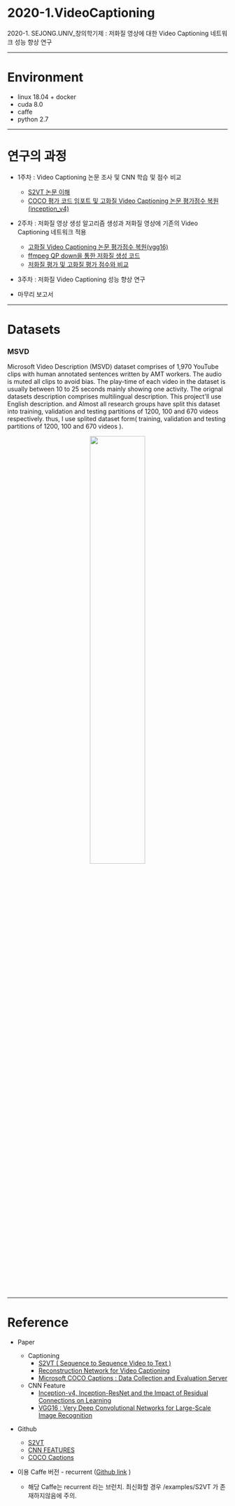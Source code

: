 # 2020-1.VideoCaptioning
2020-1. SEJONG.UNIV_창의학기제 : 저화질 영상에 대한 Video Captioning 네트워크 성능 향상 연구

---

# Environment

- linux 18.04 + docker
- cuda 8.0
- caffe
- python 2.7

---

# 연구의 과정

- 1주차 : Video Captioning 논문 조사 및 CNN 학습 및 점수 비교
    - [S2VT 논문 이해](https://github.com/chldydgh4687/2020-1.VideoCaptioning/wiki/%5B-S2VT-%5D-Sequence-to-Sequence-Video-to-Text)
    - [COCO 평가 코드 임포트 및 고화질 Video Captioning 논문 평가점수 복원(inception_v4)](https://github.com/chldydgh4687/2020-1.VideoCaptioning/wiki/COCO-%ED%8F%89%EA%B0%80-%EC%BD%94%EB%93%9C-%EC%9E%84%ED%8F%AC%ED%8A%B8-%EB%B0%8F-%EA%B3%A0%ED%99%94%EC%A7%88-Video-Captioning-%EB%85%BC%EB%AC%B8-%ED%8F%89%EA%B0%80%EC%A0%90%EC%88%98-%EB%B3%B5%EC%9B%90(inception_v4))

- 2주차 : 저화질 영상 생성 알고리즘 생성과 저화질 영상에 기존의 Video Captioning 네트워크 적용
    - [고화질 Video Captioning 논문 평가점수 복원(vgg16)]()
    - [ffmpeg QP down을 통한 저화질 생성 코드](https://github.com/chldydgh4687/2020-1.VideoCaptioning/blob/master/msvd_low_convert.sh)
    - [저화질 평가 및 고화질 평가 점수와 비교]()
- 3주차 : 저화질 Video Captioning 성능 향상 연구

- 마무리 보고서

---

# Datasets 

### MSVD

Microsoft Video Description (MSVD) dataset comprises of 1,970 YouTube clips with human annotated sentences written by AMT workers. The audio is muted all clips to avoid bias.
The play-time of each video in the dataset is usually between 10 to 25 seconds mainly showing one activity. The orignal datasets description comprises multilingual description. This project'll use English description. and Almost all research groups have split this dataset into training, validation and testing partitions of 1200, 100 and 670 videos respectively. thus, I use splited dataset form( training, validation and testing partitions of 1200, 100 and 670 videos ).

<p align="center"><img src="https://github.com/chldydgh4687/2020-1.VideoCaptioning/blob/master/pic/msvd_sample.PNG?raw=true" width="50%">

---

# Reference

- Paper  
    - Captioning
        - [S2VT ( Sequence to Sequence Video to Text )](https://vsubhashini.github.io/s2vt.html)  
        - [Reconstruction Network for Video Captioning](https://arxiv.org/pdf/1504.00325.pdf)  
        - [Microsoft COCO Captions : Data Collection and Evaluation Server](https://arxiv.org/pdf/1803.11438.pdf)  
    - CNN Feature
        - [Inception-v4, Inception-ResNet and the Impact of Residual Connections on Learning](https://arxiv.org/pdf/1602.07261.pdf)
        - [VGG16 : Very Deep Convolutional Networks for Large-Scale Image Recognition](https://arxiv.org/pdf/1409.1556.pdf%20http://arxiv.org/abs/1409.1556.pdf)
  
- Github  
    - [S2VT](https://github.com/vsubhashini/caffe/tree/recurrent/examples/s2vt)
    - [CNN FEATURES](https://github.com/hobincar/pytorch-video-feature-extractor)
    - [COCO Captions](https://github.com/salaniz/pycocoevalcap)
  
- 이용 Caffe 버전 - recurrent ([Github link](https://github.com/vsubhashini/caffe/tree/recurrent/examples/s2vt) )
    - 해당 Caffe는 recurrent 라는 브런치. 최신화할 경우 /examples/S2VT 가 존재하지않음에 주의.
